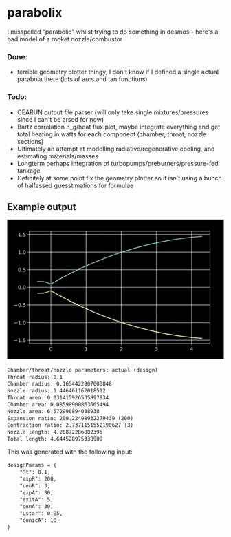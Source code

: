 # parabolix
I misspelled "parabolic" whilst trying to do something in desmos - here's a bad model of a rocket nozzle/combustor

### Done:
- terrible geometry plotter thingy, I don't know if I defined a single actual parabola there (lots of arcs and tan functions)

### Todo:
- CEARUN output file parser (will only take single mixtures/pressures since I can't be arsed for now)
- Bartz correlation h_g/heat flux plot, maybe integrate everything and get total heating in watts for each component (chamber, throat, nozzle sections)
- Ultimately an attempt at modelling radiative/regenerative cooling, and estimating materials/masses
- Longterm perhaps integration of turbopumps/preburners/pressure-fed tankage
- Definitely at some point fix the geometry plotter so it isn't using a bunch of halfassed guesstimations for formulae

## Example output
![Example output](https://github.com/PearBabyPlc/parabolix/blob/main/parabolix.png)

```
Chamber/throat/nozzle parameters: actual (design)
Throat radius: 0.1
Chamber radius: 0.1654422907003848
Nozzle radius: 1.446461162018512
Throat area: 0.031415926535897934
Chamber area: 0.08598900863665494
Nozzle area: 6.572996894038938
Expansion ratio: 209.22498932279439 (200)
Contraction ratio: 2.7371151552190627 (3)
Nozzle length: 4.26872286882395
Total length: 4.644528975338909
```

This was generated with the following input:
```
designParams = {
    "Rt": 0.1,
    "expR": 200,
    "conR": 3,
    "expA": 30,
    "exitA": 5,
    "conA": 30,
    "Lstar": 0.95,
    "conicA": 18
}
```
